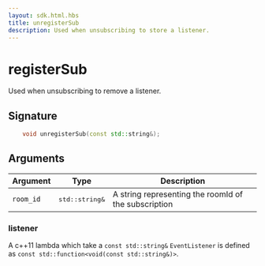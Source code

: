 ```yaml
---
layout: sdk.html.hbs
title: unregisterSub
description: Used when unsubscribing to store a listener.
---
```


# registerSub

Used when unsubscribing to remove a listener. 

## Signature

```cpp
    void unregisterSub(const std::string&);
```

## Arguments

| Argument   | Type                      | Description
| ---------- |---------------------------|-------------------------------------------------- |
| `room_id` | <pre>std::string&</pre>  | A string representing the roomId of the subscription

### **listener**

A c++11 lambda which take a `const std::string&`
`EventListener` is defined as `const std::function<void(const std::string&)>`.

